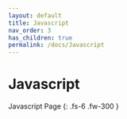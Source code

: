 ```yaml
---
layout: default
title: Javascript
nav_order: 3
has_children: true
permalink: /docs/Javascript
---
```


# Javascript

Javascript Page
{: .fs-6 .fw-300 }